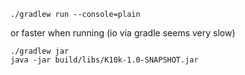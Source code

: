 ```
./gradlew run --console=plain
```

or faster when running (io via gradle seems very slow)

```
./gradlew jar
java -jar build/libs/K10k-1.0-SNAPSHOT.jar
```
